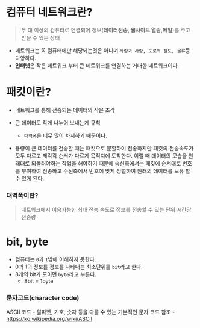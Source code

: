 # 컴퓨터 네트워크란?
>두 대 이상의 컴퓨터로 연결되어 정보(**데이터전송, 웹사이트 열람,메일**)를 주고 받을 수 있는 상태
 * 네트워크는 꼭 컴퓨터에만 해당되는것은 아니며 `사람과 사람, 도로와 철도, 물류`등 다양하다.
 * **인터넷**은 작은 네트워크 부터 큰 네트워크를 연결하는 거대한 네트워크이다.

# 패킷이란?
- 네트워크를 통해 전송되는 데이터의 작은 조각
- 큰 데이터도 작게 나누어 보내는게 규칙 
  - `대역폭`을 너무 많이 차지하기 때문이다.

- 용량이 큰 데이터를 전송할 때는 패킷으로 분할하여 전송하지만 패킷의 전송속도가 모두 다르고 제각각 순서가 다르게 목적지에 도착한다. 이럴 때 데이터의 모습을 원래대로 되돌려야하는 작업을 해야하기 때문에 송신측에서는 패킷에 순서대로 번호를 부여하여 전송하고 수신측에서 번호에 맞게 정렬하여 원래의 데이터를 보유 할 수 있게 된다.

### 대역폭이란?

>네트워크에서 이용가능한 최대 전송 속도로 정보를 전송할 수 있는 단위 시간당 전송량

# bit, byte
- 컴퓨터는 `0`과 `1`밖에 이해하지 못한다.
- 0과 1의 정보를 정보를 나타내는 최소단위를 `bit`라고 한다.
- 8개의 bit가 모이면 `byte`라고 부른다.
  - 8bit = 1byte
  
### 문자코드(character code)
ASCII 코드 - 알파벳, 기호, 숫자 등을 다를 수 있는 기본적인 문자 코드 
참조 - https://ko.wikipedia.org/wiki/ASCII
